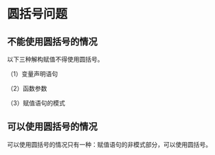 # 圆括号问题

## 不能使用圆括号的情况

以下三种解构赋值不得使用圆括号。

（1）变量声明语句

（2）函数参数

（3）赋值语句的模式

## 可以使用圆括号的情况

可以使用圆括号的情况只有一种：赋值语句的非模式部分，可以使用圆括号。
